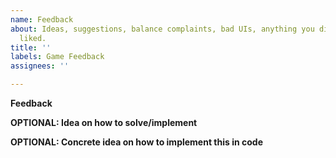 ```yaml
---
name: Feedback
about: Ideas, suggestions, balance complaints, bad UIs, anything you didn't like or
  liked.
title: ''
labels: Game Feedback
assignees: ''

---
```


**Feedback**

**OPTIONAL: Idea on how to solve/implement**

**OPTIONAL: Concrete idea on how to implement this in code**

